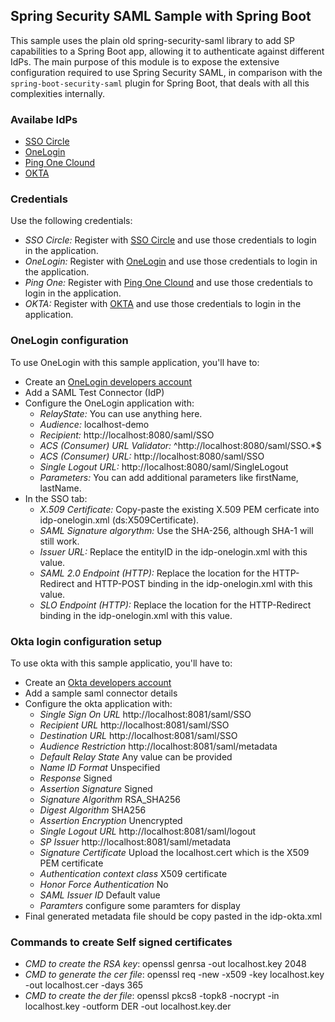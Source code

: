 ## Spring Security SAML Sample with Spring Boot ##
This sample uses the plain old spring-security-saml library to add SP capabilities to a Spring Boot app, allowing it to authenticate against different IdPs.
The main purpose of this module is to expose the extensive configuration required to use Spring Security SAML, in comparison with the `spring-boot-security-saml` plugin for Spring Boot, that deals with all this complexities internally.

### Availabe IdPs ####

- [SSO Circle](http://www.ssocircle.com/en/)
- [OneLogin](https://www.onelogin.com/)
- [Ping One Clound](https://www.pingidentity.com/en/products/pingone.html)
- [OKTA](https://www.okta.com)

### Credentials ###

Use the following credentials:

- *SSO Circle:* Register with [SSO Circle](http://www.ssocircle.com/en/) and use those credentials to login in the application.
- *OneLogin:* Register with [OneLogin](https://www.onelogin.com/) and use those credentials to login in the application. 
- *Ping One:* Register with [Ping One Clound](https://www.pingidentity.com/en/products/pingone.html) and use those credentials to login in the application. 
- *OKTA:* Register with [OKTA](https://www.okta.com) and use those credentials to login in the application. 

### OneLogin configuration ###

To use OneLogin with this sample application, you'll have to:
- Create an [OneLogin developers account](https://www.onelogin.com/developer-signup)
- Add a SAML Test Connector (IdP)
- Configure the OneLogin application with:
  - *RelayState:* You can use anything here.
  - *Audience:* localhost-demo
  - *Recipient:* http://localhost:8080/saml/SSO
  - *ACS (Consumer) URL Validator:* ^http://localhost:8080/saml/SSO.*$
  - *ACS (Consumer) URL:* http://localhost:8080/saml/SSO
  - *Single Logout URL:* http://localhost:8080/saml/SingleLogout
  - *Parameters:* You can add additional parameters like firstName, lastName.
- In the SSO tab:
  - *X.509 Certificate:* Copy-paste the existing X.509 PEM cerficate into idp-onelogin.xml (ds:X509Certificate).
  - *SAML Signature algorythm:* Use the SHA-256, although SHA-1 will still work.
  - *Issuer URL:* Replace the entityID in the idp-onelogin.xml with this value.
  - *SAML 2.0 Endpoint (HTTP):* Replace the location for the HTTP-Redirect and HTTP-POST binding in the idp-onelogin.xml with this value.
  - *SLO Endpoint (HTTP):* Replace the location for the HTTP-Redirect binding in the idp-onelogin.xml with this value.

### Okta login configuration setup

To use okta with this sample applicatio, you'll have to:
- Create an [Okta developers account](https://www.okta.com)
- Add a sample saml connector details
- Configure the okta application with:
  - *Single Sign On URL* http://localhost:8081/saml/SSO
  - *Recipient URL* http://localhost:8081/saml/SSO
  - *Destination URL* http://localhost:8081/saml/SSO
  - *Audience Restriction* http://localhost:8081/saml/metadata
  - *Default Relay State* Any value can be provided
  - *Name ID Format* Unspecified
  - *Response* Signed
  - *Assertion Signature* Signed
  - *Signature Algorithm* RSA_SHA256
  - *Digest Algorithm* SHA256
  - *Assertion Encryption* Unencrypted
  - *Single Logout URL* http://localhost:8081/saml/logout
  - *SP Issuer* http://localhost:8081/saml/metadata
  - *Signature Certificate* Upload the localhost.cert which is the X509 PEM certificate
  - *Authentication context class* X509 certificate
  - *Honor Force Authentication* No
  - *SAML Issuer ID* Default value
  - *Paramters* configure some paramters for display
- Final generated metadata file should be copy pasted in the idp-okta.xml
  
### Commands to create Self signed certificates

- *CMD to create the RSA key*: openssl genrsa -out localhost.key 2048
- *CMD to generate the cer file*: openssl req -new -x509 -key localhost.key -out localhost.cer -days 365
- *CMD to create the der file*: openssl pkcs8 -topk8 -nocrypt -in localhost.key -outform DER -out localhost.key.der
